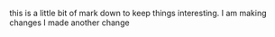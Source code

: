 this is a little bit of mark down to keep things interesting.
I am making changes
I made another change
